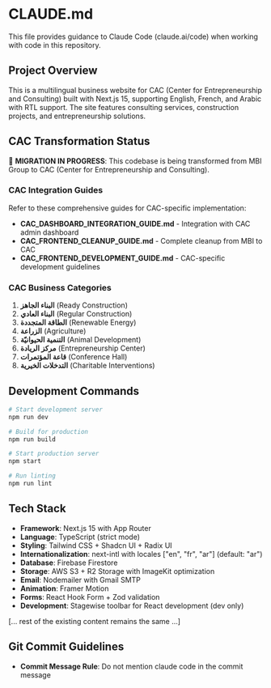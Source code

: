 # CLAUDE.md

This file provides guidance to Claude Code (claude.ai/code) when working with code in this repository.

## Project Overview

This is a multilingual business website for CAC (Center for Entrepreneurship and Consulting) built with Next.js 15, supporting English, French, and Arabic with RTL support. The site features consulting services, construction projects, and entrepreneurship solutions.

## CAC Transformation Status

🚧 **MIGRATION IN PROGRESS**: This codebase is being transformed from MBI Group to CAC (Center for Entrepreneurship and Consulting).

### CAC Integration Guides

Refer to these comprehensive guides for CAC-specific implementation:

- **CAC_DASHBOARD_INTEGRATION_GUIDE.md** - Integration with CAC admin dashboard
- **CAC_FRONTEND_CLEANUP_GUIDE.md** - Complete cleanup from MBI to CAC
- **CAC_FRONTEND_DEVELOPMENT_GUIDE.md** - CAC-specific development guidelines

### CAC Business Categories

1. **البناء الجاهز** (Ready Construction)
2. **البناء العادي** (Regular Construction)
3. **الطاقة المتجددة** (Renewable Energy)
4. **الزراعة** (Agriculture)
5. **التنمية الحيوانيّة** (Animal Development)
6. **مركز الريادة** (Entrepreneurship Center)
7. **قاعة المؤتمرات** (Conference Hall)
8. **التدخلات الخيرية** (Charitable Interventions)

## Development Commands

```bash
# Start development server
npm run dev

# Build for production
npm run build

# Start production server
npm start

# Run linting
npm run lint
```

## Tech Stack

- **Framework**: Next.js 15 with App Router
- **Language**: TypeScript (strict mode)
- **Styling**: Tailwind CSS + Shadcn UI + Radix UI
- **Internationalization**: next-intl with locales ["en", "fr", "ar"] (default: "ar")
- **Database**: Firebase Firestore
- **Storage**: AWS S3 + R2 Storage with ImageKit optimization
- **Email**: Nodemailer with Gmail SMTP
- **Animation**: Framer Motion
- **Forms**: React Hook Form + Zod validation
- **Development**: Stagewise toolbar for React development (dev only)

[... rest of the existing content remains the same ...]

## Git Commit Guidelines

- **Commit Message Rule**: Do not mention claude code in the commit message